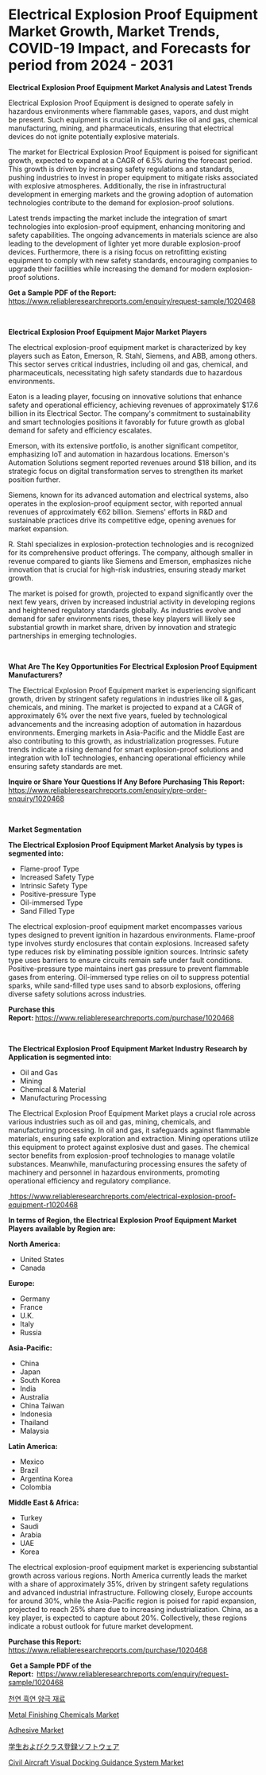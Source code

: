 <p><h1>Electrical Explosion Proof Equipment Market Growth, Market Trends, COVID-19 Impact, and Forecasts for period from 2024 - 2031</h1></p><p><strong>Electrical Explosion Proof Equipment Market Analysis and Latest Trends</strong></p>
<p><p>Electrical Explosion Proof Equipment is designed to operate safely in hazardous environments where flammable gases, vapors, and dust might be present. Such equipment is crucial in industries like oil and gas, chemical manufacturing, mining, and pharmaceuticals, ensuring that electrical devices do not ignite potentially explosive materials.</p><p>The market for Electrical Explosion Proof Equipment is poised for significant growth, expected to expand at a CAGR of 6.5% during the forecast period. This growth is driven by increasing safety regulations and standards, pushing industries to invest in proper equipment to mitigate risks associated with explosive atmospheres. Additionally, the rise in infrastructural development in emerging markets and the growing adoption of automation technologies contribute to the demand for explosion-proof solutions.</p><p>Latest trends impacting the market include the integration of smart technologies into explosion-proof equipment, enhancing monitoring and safety capabilities. The ongoing advancements in materials science are also leading to the development of lighter yet more durable explosion-proof devices. Furthermore, there is a rising focus on retrofitting existing equipment to comply with new safety standards, encouraging companies to upgrade their facilities while increasing the demand for modern explosion-proof solutions.</p></p>
<p><strong>Get a Sample PDF of the Report:&nbsp;</strong> <a href="https://www.reliableresearchreports.com/enquiry/request-sample/1020468">https://www.reliableresearchreports.com/enquiry/request-sample/1020468</a></p>
<p>&nbsp;</p>
<p><strong>Electrical Explosion Proof Equipment Major Market Players</strong></p>
<p><p>The electrical explosion-proof equipment market is characterized by key players such as Eaton, Emerson, R. Stahl, Siemens, and ABB, among others. This sector serves critical industries, including oil and gas, chemical, and pharmaceuticals, necessitating high safety standards due to hazardous environments.</p><p>Eaton is a leading player, focusing on innovative solutions that enhance safety and operational efficiency, achieving revenues of approximately $17.6 billion in its Electrical Sector. The company's commitment to sustainability and smart technologies positions it favorably for future growth as global demand for safety and efficiency escalates.</p><p>Emerson, with its extensive portfolio, is another significant competitor, emphasizing IoT and automation in hazardous locations. Emerson's Automation Solutions segment reported revenues around $18 billion, and its strategic focus on digital transformation serves to strengthen its market position further.</p><p>Siemens, known for its advanced automation and electrical systems, also operates in the explosion-proof equipment sector, with reported annual revenues of approximately €62 billion. Siemens' efforts in R&D and sustainable practices drive its competitive edge, opening avenues for market expansion.</p><p>R. Stahl specializes in explosion-protection technologies and is recognized for its comprehensive product offerings. The company, although smaller in revenue compared to giants like Siemens and Emerson, emphasizes niche innovation that is crucial for high-risk industries, ensuring steady market growth.</p><p>The market is poised for growth, projected to expand significantly over the next few years, driven by increased industrial activity in developing regions and heightened regulatory standards globally. As industries evolve and demand for safer environments rises, these key players will likely see substantial growth in market share, driven by innovation and strategic partnerships in emerging technologies.</p></p>
<p>&nbsp;</p>
<p><strong>What Are The Key Opportunities For Electrical Explosion Proof Equipment Manufacturers?</strong></p>
<p><p>The Electrical Explosion Proof Equipment market is experiencing significant growth, driven by stringent safety regulations in industries like oil & gas, chemicals, and mining. The market is projected to expand at a CAGR of approximately 6% over the next five years, fueled by technological advancements and the increasing adoption of automation in hazardous environments. Emerging markets in Asia-Pacific and the Middle East are also contributing to this growth, as industrialization progresses. Future trends indicate a rising demand for smart explosion-proof solutions and integration with IoT technologies, enhancing operational efficiency while ensuring safety standards are met.</p></p>
<p><strong>Inquire or Share Your Questions If Any Before Purchasing This Report:</strong> <a href="https://www.reliableresearchreports.com/enquiry/pre-order-enquiry/1020468">https://www.reliableresearchreports.com/enquiry/pre-order-enquiry/1020468</a></p>
<p>&nbsp;</p>
<p><strong>Market Segmentation</strong></p>
<p><strong>The Electrical Explosion Proof Equipment Market Analysis by types is segmented into:</strong></p>
<p><ul><li>Flame-proof Type</li><li>Increased Safety Type</li><li>Intrinsic Safety Type</li><li>Positive-pressure Type</li><li>Oil-immersed Type</li><li>Sand Filled Type</li></ul></p>
<p><p>The electrical explosion-proof equipment market encompasses various types designed to prevent ignition in hazardous environments. Flame-proof type involves sturdy enclosures that contain explosions. Increased safety type reduces risk by eliminating possible ignition sources. Intrinsic safety type uses barriers to ensure circuits remain safe under fault conditions. Positive-pressure type maintains inert gas pressure to prevent flammable gases from entering. Oil-immersed type relies on oil to suppress potential sparks, while sand-filled type uses sand to absorb explosions, offering diverse safety solutions across industries.</p></p>
<p><strong>Purchase this Report:&nbsp;</strong><a href="https://www.reliableresearchreports.com/purchase/1020468">https://www.reliableresearchreports.com/purchase/1020468</a></p>
<p>&nbsp;</p>
<p><strong>The Electrical Explosion Proof Equipment Market Industry Research by Application is segmented into:</strong></p>
<p><ul><li>Oil and Gas</li><li>Mining</li><li>Chemical & Material</li><li>Manufacturing Processing</li></ul></p>
<p><p>The Electrical Explosion Proof Equipment Market plays a crucial role across various industries such as oil and gas, mining, chemicals, and manufacturing processing. In oil and gas, it safeguards against flammable materials, ensuring safe exploration and extraction. Mining operations utilize this equipment to protect against explosive dust and gases. The chemical sector benefits from explosion-proof technologies to manage volatile substances. Meanwhile, manufacturing processing ensures the safety of machinery and personnel in hazardous environments, promoting operational efficiency and regulatory compliance.</p></p>
<p><a href="https://www.reliableresearchreports.com/electrical-explosion-proof-equipment-r1020468">&nbsp;https://www.reliableresearchreports.com/electrical-explosion-proof-equipment-r1020468</a></p>
<p><strong>In terms of Region, the Electrical Explosion Proof Equipment Market Players available by Region are:</strong></p>
<p>
    <p> <strong> North America: </strong>
        <ul>
            <li>United States</li>
            <li>Canada</li>
        </ul>
        </p> 
    <p> <strong> Europe: </strong>
        <ul>
            <li>Germany</li>
            <li>France</li>
            <li>U.K.</li>
            <li>Italy</li>
            <li>Russia</li>
        </ul>
        </p> 
    <p> <strong> Asia-Pacific: </strong>
        <ul>
            <li>China</li>
            <li>Japan</li>
            <li>South Korea</li>
            <li>India</li>
            <li>Australia</li>
            <li>China Taiwan</li>
            <li>Indonesia</li>
            <li>Thailand</li>
            <li>Malaysia</li>
        </ul>
        </p> 
    <p> <strong> Latin America: </strong>
        <ul>
            <li>Mexico</li>
            <li>Brazil</li>
            <li>Argentina Korea</li>
            <li>Colombia</li>
        </ul>
        </p> 
    <p> <strong> Middle East & Africa: </strong>
        <ul>
            <li>Turkey</li>
            <li>Saudi</li>
            <li>Arabia</li>
            <li>UAE</li>
            <li>Korea</li>
        </ul>
    </p>
    </p>
<p><p>The electrical explosion-proof equipment market is experiencing substantial growth across various regions. North America currently leads the market with a share of approximately 35%, driven by stringent safety regulations and advanced industrial infrastructure. Following closely, Europe accounts for around 30%, while the Asia-Pacific region is poised for rapid expansion, projected to reach 25% share due to increasing industrialization. China, as a key player, is expected to capture about 20%. Collectively, these regions indicate a robust outlook for future market development.</p></p>
<p><strong>Purchase this Report: </strong><a href="https://www.reliableresearchreports.com/purchase/1020468">https://www.reliableresearchreports.com/purchase/1020468</a></p>
<p>&nbsp;<strong>Get a Sample PDF of the Report:&nbsp;&nbsp;</strong><a href="https://www.reliableresearchreports.com/enquiry/request-sample/1020468">https://www.reliableresearchreports.com/enquiry/request-sample/1020468</a></p>
<p><strong></strong></p>
<p><p><a href="https://medium.com/@zlpjbqkb72/natural-graphite-anode-material-market-%EC%9D%98-%EA%B8%80%EB%A1%9C%EB%B2%8C-%EC%8B%9C%EC%9E%A5-%EA%B0%9C%EC%9A%94%EB%8A%94-%EC%A0%84-%EC%84%B8%EA%B3%84-%EB%B0%8F-%EC%A3%BC%EC%9A%94-%EC%8B%9C%EC%9E%A5%EC%9D%98-%EC%82%B0%EC%97%85%EC%97%90-%EC%98%81%ED%96%A5%EC%9D%84-%EB%AF%B8%EC%B9%98%EB%8A%94-%EC%A3%BC%EC%9A%94-%ED%8A%B8%EB%A0%8C%EB%93%9C%EC%97%90-%EB%8C%80%ED%95%9C-%EB%8F%85%ED%8A%B9%ED%95%9C-%EA%B4%80%EC%A0%90%EC%9D%84-4f720e714b52">천연 흑연 양극 재료</a></p><p><a href="https://www.linkedin.com/pulse/global-metal-finishing-chemicals-market-exploring-share-phtvf?trackingId=kjYQE3omSkO1iObSzAiDCw%3D%3D">Metal Finishing Chemicals Market</a></p><p><a href="https://www.linkedin.com/pulse/navigating-adhesive-market-expert-analysis-forecast-period-from-c7hqf?trackingId=9oZ4BkpqTyCVlFWg30b5EA%3D%3D">Adhesive Market</a></p><p><a href="https://medium.com/@erickbotsfortrd46766/student-and-class-enrollment-software-8a929e4fd212">学生およびクラス登録ソフトウェア</a></p><p><a href="https://medium.com/@sarabits412202/this-civil-aircraft-visual-docking-guidance-system-market-research-report-evaluates-the-key-f7c1d2d2d2c5">Civil Aircraft Visual Docking Guidance System Market</a></p></p>